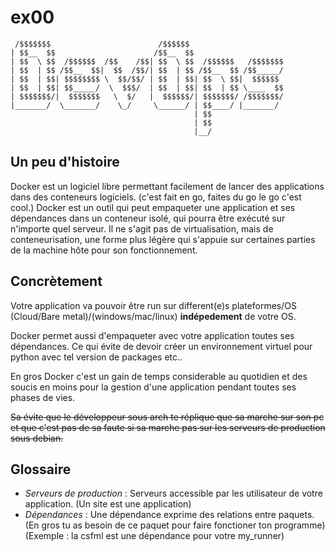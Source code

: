 # ex00

```
 /$$$$$$$                        /$$$$$$
| $$__  $$                      /$$__  $$
| $$  \ $$  /$$$$$$  /$$    /$$| $$  \ $$  /$$$$$$   /$$$$$$$
| $$  | $$ /$$__  $$|  $$  /$$/| $$  | $$ /$$__  $$ /$$_____/
| $$  | $$| $$$$$$$$ \  $$/$$/ | $$  | $$| $$  \ $$|  $$$$$$
| $$  | $$| $$_____/  \  $$$/  | $$  | $$| $$  | $$ \____  $$
| $$$$$$$/|  $$$$$$$   \  $/   |  $$$$$$/| $$$$$$$/ /$$$$$$$/
|_______/  \_______/    \_/     \______/ | $$____/ |_______/
                                         | $$
                                         | $$
                                         |__/
```

## Un peu d'histoire
Docker est un logiciel libre permettant facilement de lancer des applications dans des conteneurs logiciels. (c'est fait en go, faites du go le go c'est cool.) Docker est un outil qui peut empaqueter une application et ses dépendances dans un conteneur isolé, qui pourra être exécuté sur n'importe quel serveur. Il ne s'agit pas de virtualisation, mais de conteneurisation, une forme plus légère qui s'appuie sur certaines parties de la machine hôte pour son fonctionnement.

## Concrètement
Votre application va pouvoir être run sur different(e)s plateformes/OS (Cloud/Bare metal)/(windows/mac/linux) **indépedement** de votre OS.

Docker permet aussi d'empaqueter avec votre application toutes ses dépendances. Ce qui évite de devoir créer un environnement virtuel pour python avec tel version de packages etc..

En gros Docker c'est un gain de temps considerable au quotidien et des soucis en moins pour la gestion d'une application pendant toutes ses phases de vies.

~~Sa évite que le développeur sous arch te réplique que sa marche sur son pc et que c'est pas de sa faute si sa marche pas sur les serveurs de production sous debian.~~

## Glossaire
- *Serveurs de production* : Serveurs accessible par les utilisateur de votre application. (Un site est une application)
- *Dépendances* : Une dépendance exprime des relations entre paquets. (En gros tu as besoin de ce paquet pour faire fonctioner ton programme) (Exemple : la csfml est une dépendance pour votre my_runner)
